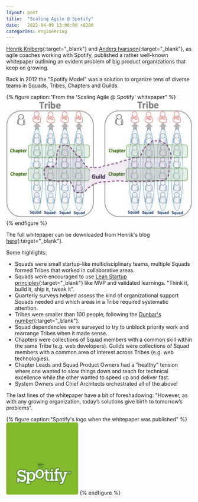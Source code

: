 ```yaml
---
layout: post
title:  "Scaling Agile @ Spotify"
date:   2022-04-09 13:06:00 +0200
categories: engineering
---
```

[Henrik Kniberg](https://www.crisp.se/konsulter/henrik-kniberg){:target="_blank"} and [Anders Ivarsson](https://aivarsson.wordpress.com/){:target="_blank"}, as agile coaches working with Spotify, published a rather well-known whitepaper outlining an evident problem of big product organizations that keep on growing.

Back in 2012 the "Spotify Model" was a solution to organize tens of diverse teams in Squads, Tribes, Chapters and Guilds.

{% figure caption:"From the 'Scaling Agile @ Spotify' whitepaper" %}
  ![From "Scaling Agile @ Spotify"](/assets/spotify_model_diagram.jpg)
{% endfigure %}

The full whitepaper can be downloaded from Henrik's blog [here](https://blog.crisp.se/2012/11/14/henrikkniberg/scaling-agile-at-spotify){:target="_blank"}.

Some highlights:

* Squads were small startup-like multidisciplinary teams, multiple Squads formed Tribes that worked in collaborative areas.
* Squads were encouraged to use [Lean Startup principles](https://en.wikipedia.org/wiki/Lean_startup#Principles){:target="_blank"} like MVP and validated learnings. “Think it, build it, ship it, tweak it”.
* Quarterly surveys helped assess the kind of organizational support Squads needed and which areas in a Tribe required systematic attention.
* Tribes were smaller than 100 people, following the [Dunbar's number](http://en.wikipedia.org/wiki/Dunbar's_number){:target="_blank"}.
* Squad dependencies were surveyed to try to unblock priority work and rearrange Tribes when it made sense.
* Chapters were collections of Squad members with a common skill within the same Tribe (e.g. web developers). Guilds were collections of Squad members with a common area of interest across Tribes (e.g. web technologies).
* Chapter Leads and Squad Product Owners had a "healthy" tension where one wanted to slow things down and reach for technical excellence while the other wanted to speed up and deliver fast.
* System Owners and Chief Architects orchestrated all of the above!

The last lines of the whitepaper have a bit of foreshadowing: "However, as with any growing organization, today’s solutions give birth to tomorrow’s problems".

{% figure caption:"Spotify's logo when the whitepaper was published" %}
  ![Spotify's logo when the whitepaper was published"](/assets/old_spotify_logo.png)
{% endfigure %}
